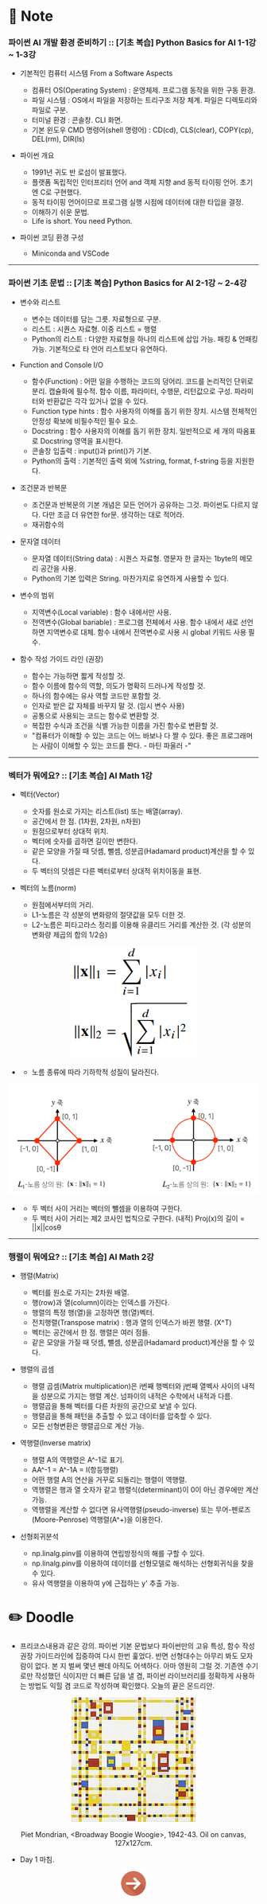 # :orange_book: Note 

### 파이썬 AI 개발 환경 준비하기 :: [기초 복습] Python Basics for AI 1-1강 ~ 1-3강

- 기본적인 컴퓨터 시스템 From a Software Aspects

  - 컴퓨터 OS(Operating System) : 운영체제. 프로그램 동작을 위한 구동 환경.
  - 파일 시스템 : OS에서 파일을 저장하는 트리구조 저장 체계. 파일은 디렉토리와 파일로 구분.
  - 터미널 환경 : 콘솔창. CLI 화면.
  - 기본 윈도우 CMD 명령어(shell 명령어) : CD(cd), CLS(clear), COPY(cp), DEL(rm), DIR(ls)

- 파이썬 개요

  - 1991년 귀도 반 로섬이 발표했다.
  - 플랫폼 독립적인 인터프리터 언어 and 객체 지향 and 동적 타이핑 언어. 초기엔 C로 구현했다.
  - 동적 타이핑 언어이므로 프로그램 실행 시점에 데이터에 대한 타입을 결정.
  - 이해하기 쉬운 문법.
  - Life is short. You need Python.

- 파이썬 코딩 환경 구성

  - Miniconda and VSCode

---

### 파이썬 기초 문법 :: [기초 복습] Python Basics for AI 2-1강 ~ 2-4강

- 변수와 리스트
  - 변수는 데이터를 담는 그릇. 자료형으로 구분.
  - 리스트 : 시퀀스 자료형. 이중 리스트 = 행렬
  - Python의 리스트 : 다양한 자료형을 하나의 리스트에 삽입 가능. 패킹 & 언패킹 가능. 기본적으로 타 언어 리스트보다 유연하다.

- Function and Console I/O
  - 함수(Function) : 어떤 일을 수행하는 코드의 덩어리. 코드를 논리적인 단위로 분리. 캡슐화에 필수적. 함수 이름, 파라미터, 수행문, 리턴값으로 구성. 파라미터와 반환값은 각각 있거나 없을 수 있다.
  - Function type hints : 함수 사용자의 이해를 돕기 위한 장치. 시스템 전체적인 안정성 확보에 비필수적인 필수 요소.
  - Docstring : 함수 사용자의 이해를 돕기 위한 장치. 일반적으로 세 개의 따옴표로 Docstring 영역을 표시한다.
  - 콘솔창 입출력 : input()과 print()가 기본.
  - Python의 출력 : 기본적인 출력 외에 %string, format, f-string 등을 지원한다.

- 조건문과 반복문
  - 조건문과 반복문의 기본 개념은 모든 언어가 공유하는 그것. 파이썬도 다르지 않다. 다만 조금 더 유연한 for문. 생각하는 대로 적어라.
  - 재귀함수의

- 문자열 데이터
  - 문자열 데이터(String data) : 시퀀스 자료형. 영문자 한 글자는 1byte의 메모리 공간을 사용.
  - Python의 기본 입력은 String. 마찬가지로 유연하게 사용할 수 있다.

- 변수의 범위
  - 지역변수(Local variable) : 함수 내에서만 사용.
  - 전역변수(Global bariable) : 프로그램 전체에서 사용. 함수 내에서 새로 선언하면 지역변수로 대체. 함수 내에서 전역변수로 사용 시 global 키워드 사용 필수.

- 함수 작성 가이드 라인 (권장)
  - 함수는 가능하면 짧게 작성할 것.
  - 함수 이름에 함수의 역할, 의도가 명확히 드러나게 작성할 것.
  - 하나의 함수에는 유사 역할 코드만 포함할 것.
  - 인자로 받은 값 자체를 바꾸지 말 것. (임시 변수 사용)
  - 공통으로 사용되는 코드는 함수로 변환할 것.
  - 복잡한 수식과 조건을 식별 가능한 이름을 가진 함수로 변환할 것.
  - "컴퓨터가 이해할 수 있는 코드는 어느 바보나 다 짤 수 있다. 좋은 프로그래머는 사람이 이해할 수 있는 코드를 짠다. - 마틴 파울러 -"

---

### 벡터가 뭐에요? :: [기초 복습] AI Math 1강

- 벡터(Vector)
  - 숫자를 원소로 가지는 리스트(list) 또는 배열(array).
  - 공간에서 한 점. (1차원, 2차원, n차원)
  - 원점으로부터 상대적 위치.
  - 벡터에 숫자를 곱하면 길이만 변한다.
  - 같은 모양을 가질 때 덧셈, 뺄셈, 성분곱(Hadamard product)계산을 할 수 있다.
  - 두 벡터의 덧셈은 다른 벡터로부터 상대적 위치이동을 표현.

- 벡터의 노름(norm)
  - 원점에서부터의 거리.
  - L1-노름은 각 성분의 변화량의 절댓값을 모두 더한 것.
  - L2-노름은 피타고라스 정리를 이용해 유클리드 거리를 계산한 것. (각 성분의 변화량 제곱의 합의 1/2승)
<p align="center"><img src="https://github.com/iamtrueline/Boostcamp_AI_Tech_Note/blob/main/images/day01_img00.PNG" alt="노름 계산식"></p>

-
  - 노름 종류에 따라 기하학적 성질이 달라진다.
<p align="center"><img src="https://github.com/iamtrueline/Boostcamp_AI_Tech_Note/blob/main/images/day01_img01.PNG" alt="노름 종류에 따른 기하학적 성질"></p>

-
  - 두 벡터 사이 거리는 벡터의 뺄셈을 이용하여 구한다.
  - 두 벡터 사이 거리는 제2 코사인 법칙으로 구한다. (내적) Proj(x)의 길이 = ||x||cosθ

---

### 행렬이 뭐에요? :: [기초 복습] AI Math 2강

- 행렬(Matrix)
  - 벡터를 원소로 가지는 2차원 배열.
  - 행(row)과 열(column)이라는 인덱스를 가진다.
  - 행렬의 특정 행(열)을 고정하면 행(열)벡터.
  - 전치행렬(Transpose matrix) : 행과 열의 인덱스가 바뀐 행렬. (X^T)
  - 벡터는 공간에서 한 점. 행렬은 여러 점들.
  - 같은 모양을 가질 때 덧셈, 뺄셈, 성분곱(Hadamard product)계산을 할 수 있다.
  
- 행렬의 곱셈
  - 행렬 곱셈(Matrix multiplication)은 i번째 행벡터와 j번째 열벡사 사이의 내적을 성분으로 가지는 행렬 계산. 넘파이의 내적은 수학에서 내적과 다름.
  - 행렬곱을 통해 벡터를 다른 차원의 공간으로 보낼 수 있다.
  - 행렬곱을 통해 패턴을 추출할 수 있고 데이터를 압축할 수 있다.
  - 모든 선형변환은 행렬곱으로 계산 가능.

- 역행렬(Inverse matrix)
  - 행렬 A의 역행렬은 A^-1로 표기.
  - AA^-1 = A^-1A = I(항등행렬)
  - 어떤 행렬 A의 연산을 거꾸로 되돌리는 행렬이 역행렬.
  - 역행렬은 행과 열 숫자가 같고 행렬식(determinant)이 0이 아닌 경우에만 계산 가능.
  - 역행렬을 계산할 수 없다면 유사역행렬(pseudo-inverse) 또는 무어-펜로즈(Moore-Penrose) 역행렬(A^+)을 이용한다.

- 선형회귀분석
  - np.linalg.pinv를 이용하여 연립방정식의 해를 구할 수 있다.
  - np.linalg.pinv를 이용하여 데이터를 선형모델로 해석하는 선형회귀식을 찾을 수 있다.
  - 유사 역행렬을 이용하여 y에 근접하는 y' 추출 가능.

# :pencil2: Doodle

  - 프리코스내용과 같은 강의. 파이썬 기본 문법보다 파이썬만의 고유 특성, 함수 작성 권장 가이드라인에 집중하여 다시 한번 훑었다. 반면 선형대수는 아무리 봐도 모자람이 없다. 본 지 벌써 몇년 짼데 아직도 어색하다. 아마 영원히 그럴 것. 기존엔 수기로만 작성했던 식이지만 더 빠른 답을 낼 겸, 파이썬 라이브러리를 정확하게 사용하는 방법도 익힐 겸 코드로 작성하며 확인했다. 오늘의 끝은 몬드리안.
<p align="center"><img src="https://github.com/iamtrueline/Boostcamp_AI_Tech_Note/blob/main/images/Piet_Mondrian_1942_Broadway_Boogie_Woogie.jpg"></p>
<p align="center">Piet Mondrian, &ltBroadway Boogie Woogie&gt, 1942-43. Oil on canvas, 127x127cm.</p>
  
  - Day 1 마침.

[<p align="center"><img src = "https://github.com/iamtrueline/Boostcamp_AI_Tech_Note/blob/main/images/next.png" width ="50px" /></p>](https://github.com/iamtrueline/Boostcamp_AI_Tech_Note/blob/main/LEVEL1_U_1/Day2/Note.md "Day2 Note")
